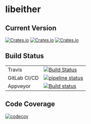 # libeither
## Current Version
[![Crates.io](https://img.shields.io/crates/v/libeither.svg)](https://crates.io/crates/libeither)
[![Crates.io](https://img.shields.io/crates/l/libeither.svg)](https://crates.io/crates/libeither)
[![Crates.io](https://img.shields.io/crates/d/libeither.svg)](https://crates.io/crates/libeither)

## Build Status
|              |                                                                                   |
---------------|-----------------------------------------------------------------------------------|
| Travis       | [![Build Status](https://travis-ci.org/rustyhorde/libeither.svg?branch=master)](https://travis-ci.org/rustyhorde/libeither)|
| GitLab CI/CD | [![pipeline status](https://gitlab.com/rustyhorde/libeither/badges/master/pipeline.svg)](https://gitlab.com/rustyhorde/libeither/commits/master)|
| Appveyor     | [![Build status](https://ci.appveyor.com/api/projects/status/rcdjlx0sxvk3wnww/branch/master?svg=true)](https://ci.appveyor.com/project/CraZySacX/libeither/branch/master)|

## Code Coverage
[![codecov](https://codecov.io/gh/rustyhorde/libeither/branch/master/graph/badge.svg)](https://codecov.io/gh/rustyhorde/libeither)